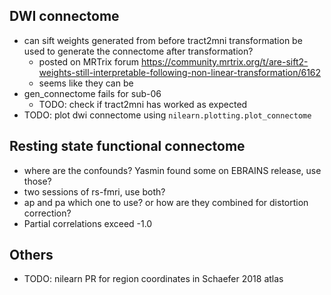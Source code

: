 ## DWI connectome
* can sift weights generated from before tract2mni transformation be used to generate the connectome after transformation?
    - posted on MRTrix forum https://community.mrtrix.org/t/are-sift2-weights-still-interpretable-following-non-linear-transformation/6162
    - seems like they can be
* gen_connectome fails for sub-06
    - TODO: check if tract2mni has worked as expected
* TODO: plot dwi connectome using `nilearn.plotting.plot_connectome`

## Resting state functional connectome
* where are the confounds? Yasmin found some on EBRAINS release, use those?
* two sessions of rs-fmri, use both?
* ap and pa which one to use? or how are they combined for distortion correction?
* Partial correlations exceed -1.0

## Others
* TODO: nilearn PR for region coordinates in Schaefer 2018 atlas